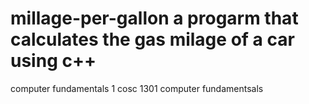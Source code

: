 # millage-per-gallon  a progarm that calculates the gas milage of a car using c++
computer fundamentals 1  cosc 1301
computer fundamentsals
